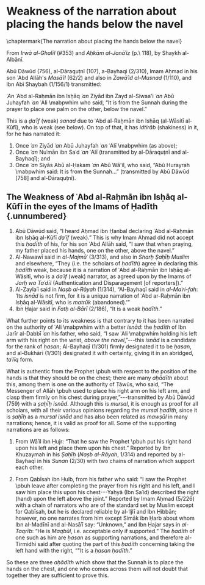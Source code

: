 

# Weakness of the narration about placing the hands below the navel

\chaptermark{The narration about placing the hands below the navel}

From _Irwā al-Ghalīl_ (#353) and _Aḥkām al-Janāʾiz_ (p.\ 118), by Shaykh al-Albānī.

Abū Dāwūd (756), al-Dāraquṭnī (107), a-Bayhaqi (2/310), Imam Aḥmad in his son ʿAbd Allāh's _Masāʾil_ (62/2) and also in _Zawāʾid al-Musnad_ (1/110), and Ibn Abī Shaybah (1/156/1) transmitted:

<!-- TODO Check all the names in the following chain -->

_ʿAn_ ʿAbd al-Raḥmān ibn Isḥāq _ʿan_ Ziyād ibn Zayd al-Siwaa'i _ʿan_ Abū Juhayfah _ʿan_ ʿAli \mabpwhim who said, “It is from the Sunnah during the prayer to place one palm on the other, below the navel.”

<!-- TODO Check the names in the following -->

This is a _ḍaʿīf_ (weak) _sanad_ due to ʿAbd al-Raḥmān ibn Isḥāq (al-Wāsitī al-Kūfī), who is weak (see below). On top of that, it has _idtirāb_ (shakiness) in it, for he has narrated it:

<!-- TODO Check the names in the following -->

1. Once _ʿan_ Ziyād _ʿan_ Abū Juhayfah _ʿan_ ʿAlī \mabpwhim (as above);
2. Once _ʿan_ Nuʿmān ibn Saʿd _ʿan_ ʿAlī (transmitted by al-Dāraquṭnī and al-Bayhaqī); and
3. Once _ʿan_ Siyās Abū al-Ḥakam _ʿan_ Abū Wā'il, who said, “Abū Hurayrah \mabpwhim said: It is from the Sunnah...” (transmitted by Abū Dāwūd [758] and al-Dāraquṭnī).

## The Weakness of ʿAbd al-Raḥmān ibn Isḥāq al-Kūfī in the eyes of the Imams of Ḥadīth {.unnumbered}

<!-- TODO check the names of narrators here too -->

1. Abū Dāwūd said, “I heard Aḥmad ibn Ḥanbal declaring ʿAbd al-Raḥmān ibn Isḥāq al-Kūfī _daʿīf_ (weak).” This is why Imam Aḥmad did not accept this _ḥadīth_ of his, for his son ʿAbd Allāh said, “I saw that when praying, my father placed his hands, one on the other, above the navel.”
2. Al-Nawawī said in _al-Majmūʿ_ (3/313), and also in _Sharḥ Ṣaḥīḥ Muslim_ and elsewhere, “They (i.e. the scholars of _ḥadīth_) agree in declaring this _ḥadīth_ weak, because it is a narration of ʿAbd al-Raḥmān ibn Isḥāq al-Wāsitī, who is a _daʿīf_ (weak) narrator, as agreed upon by the Imams of _Jarḥ wa Taʿdīl_ (Authentication and Disparagement [of reporters]).”
3. Al-Zaylaʿī said in _Naṣb al-Rāyah_ (1/314), “Al-Bayhaqī said in _al-Maʿri\-fah_: ‘Its _isnād_ is not firm, for it is a unique narration of ʿAbd ar-Raḥmān ibn Isḥāq al-Wāsitī, who is _matrūk_ (abandoned).’”
4. Ibn Ḥajar said in _Fatḥ al-Bārī_ (2/186), “It is a weak _ḥadīth_.”

<!-- TODO check the names of the narrators here -->

What further points to its weakness is that contrary to it has been narrated on the authority of ʿAli \mabpwhim with a better _isnād_: the _ḥadīth_ of Ibn Jarīr al-Dabbī _ʿan_ his father, who said, “I saw ʿAli \mabpwhim holding his left arm with his right on the wrist, _above the navel_,”---this _isnād_ is a candidate for the rank of _ḥasan_; Al-Bayhaqī (1/301) firmly designated it to be _ḥasan_, and al-Bukhārī (1/301) designated it with certainty, giving it in an abridged, _taʿlīq_ form.

What is authentic from the Prophet \pbuh with respect to the position of the hands is that they should be on the chest; there are many _aḥādīth_ about this, among them is one on the authority of Ṭāwūs, who said, “The Messenger of Allāh \pbuh used to place his right arm on his left arm, and clasp them firmly on his chest during prayer,”---transmitted by Abū Dāwūd (759) with a _ṣaḥīḥ isnād_. Although this is _mursal_, it is enough as proof for all scholars, with all their various opinions regarding the _mursal ḥadīth_, since it is _ṣaḥīḥ_ as a _mursal isnād_ and has also been related as _mawṣūl_ in many narrations; hence, it is valid as proof for all. Some of the supporting narrations are as follows:

<!-- TODO check the names of the narrators here too -->

1. From Wāʾil ibn Ḥujr: “That he saw the Prophet \pbuh put his right hand upon his left and place them upon his chest.” Reported by Ibn Khuzaymah in his _Ṣaḥīḥ_ (_Naṣb al-Rāyah_, 1/314) and reported by al-Bayhaqī in his _Sunan_ (2/30) with two chains of narration which support each other.

2. From Qabīsah ibn Ḥulb, from his father who said: “I saw the Prophet \pbuh leave after completing the prayer from his right and his left, and I saw him place this upon his chest---Yaḥyā (Ibn Saʿīd) described the right (hand) upon the left above the joint.” Reported by Imam Aḥmad (5/226) with a chain of narrators who are of the standard set by Muslim except for Qabīsah, but he is declared reliable by al-ʿIjlī and Ibn Ḥibbān; however, no one narrates from him except Simāk ibn Ḥarb about whom Ibn al-Madīnī and al-Nasāʾī say: “Unknown,” and Ibn Ḥajar says in _al-Taqrīb_: “He is _Maqbūl_, i.e. acceptable only if supported.” The _ḥadīth_ of one such as him are _ḥasan_ as supporting narrations, and therefore al-Tirmidhī said after quoting the part of this _ḥadīth_ concerning taking the left hand with the right, “"It is a _ḥasan ḥadīth_.”

So these are three _aḥādīth_ which show that the Sunnah is to place the hands on the chest, and one who comes across them will not doubt that together they are sufficient to prove this.


